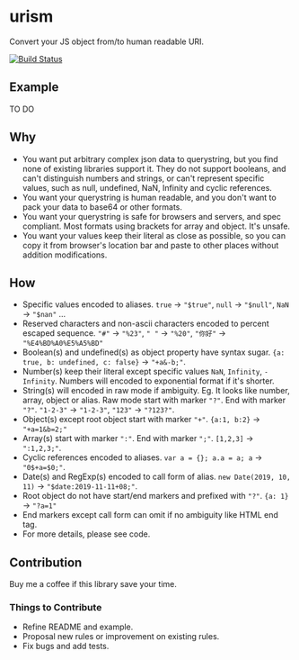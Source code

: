 # urism

Convert your JS object from/to human readable URI.

[![Build Status](https://travis-ci.com/hackwaly/urism.svg?token=pxqyFKtvSJ5zppZXXVbG&branch=master)](https://travis-ci.com/hackwaly/urism)

## Example

TO DO

## Why

* You want put arbitrary complex json data to querystring, but you find none of existing libraries support it. They do not support booleans, and can't distinguish numbers and strings, or can't represent specific values, such as null, undefined, NaN, Infinity and cyclic references.
* You want your querystring is human readable, and you don't want to pack your data to base64 or other formats.
* You want your querystring is safe for browsers and servers, and spec compliant. Most formats using brackets for array and object. It's unsafe.
* You want your values keep their literal as close as possible, so you can copy it from browser's location bar and paste to other places without addition modifications.

## How

* Specific values encoded to aliases. `true` -> `"$true"`, `null` -> `"$null"`, `NaN` -> `"$nan"` ...
* Reserved characters and non-ascii characters encoded to percent escaped sequence. `"#"` -> `"%23"`, `" "` -> `"%20"`, `"你好"` -> `"%E4%BD%A0%E5%A5%BD"`
* Boolean(s) and undefined(s) as object property have syntax sugar. `{a: true, b: undefined, c: false}` -> `"+a&-b;"`.
* Number(s) keep their literal except specific values `NaN`, `Infinity`, `-Infinity`. Numbers will encoded to exponential format if it's shorter.
* String(s) will encoded in raw mode if ambiguity. Eg. It looks like number, array, object or alias. Raw mode start with marker `"?"`. End with marker `"?"`. `"1-2-3"` -> `"1-2-3"`, `"123"` -> `"?123?"`.
* Object(s) except root object start with marker `"+"`. `{a:1, b:2}` -> `"+a=1&b=2;"`
* Array(s) start with marker `":"`. End with marker `";"`. `[1,2,3]` -> `":1,2,3;"`.
* Cyclic references encoded to aliases. `var a = {}; a.a = a; a` -> `"0$+a=$0;"`.
* Date(s) and RegExp(s) encoded to call form of alias. `new Date(2019, 10, 11)` -> `"$date:2019-11-11+08;"`.
* Root object do not have start/end markers and prefixed with `"?"`. `{a: 1}` -> `"?a=1"`
* End markers except call form can omit if no ambiguity like HTML end tag.
* For more details, please see code.

## Contribution

Buy me a coffee if this library save your time.

### Things to Contribute

* Refine README and example.
* Proposal new rules or improvement on existing rules.
* Fix bugs and add tests.

